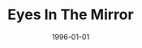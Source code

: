 ---
type: single
title: Eyes In The Mirror
date: 1996-01-01
img: /images/singles/eyes-in-the-mirror.jpg
discs:
  - tracks:
    - Eyes In The Mirror
    - Take My Hand
---